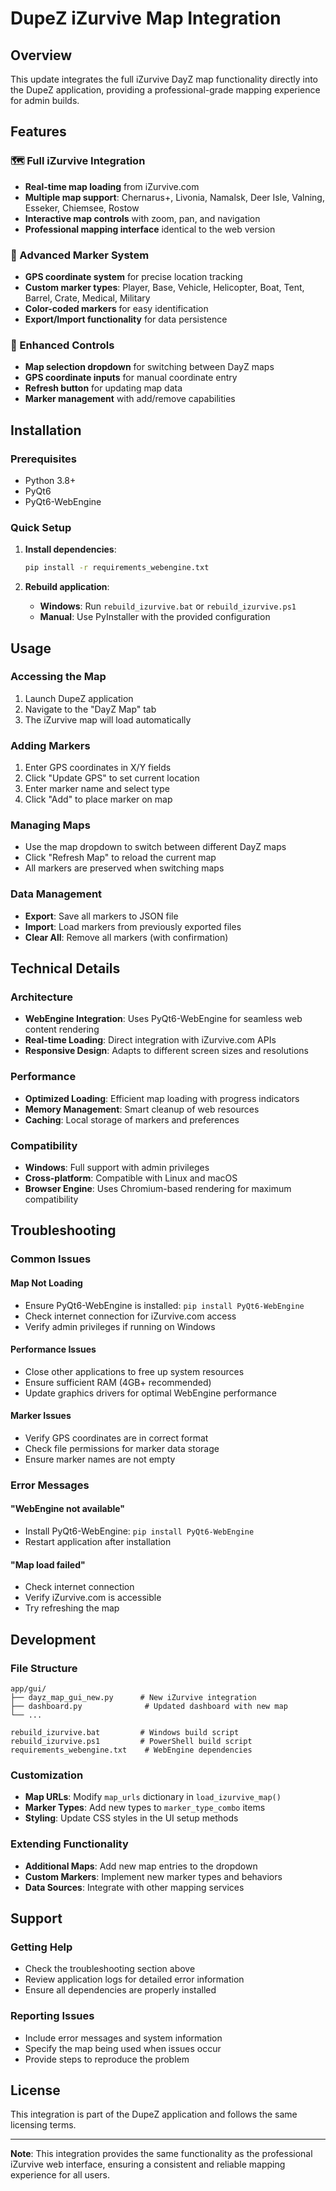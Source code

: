 # DupeZ iZurvive Map Integration

## Overview
This update integrates the full iZurvive DayZ map functionality directly into the DupeZ application, providing a professional-grade mapping experience for admin builds.

## Features

### 🗺️ Full iZurvive Integration
- **Real-time map loading** from iZurvive.com
- **Multiple map support**: Chernarus+, Livonia, Namalsk, Deer Isle, Valning, Esseker, Chiemsee, Rostow
- **Interactive map controls** with zoom, pan, and navigation
- **Professional mapping interface** identical to the web version

### 📍 Advanced Marker System
- **GPS coordinate system** for precise location tracking
- **Custom marker types**: Player, Base, Vehicle, Helicopter, Boat, Tent, Barrel, Crate, Medical, Military
- **Color-coded markers** for easy identification
- **Export/Import functionality** for data persistence

### 🎯 Enhanced Controls
- **Map selection dropdown** for switching between DayZ maps
- **GPS coordinate inputs** for manual coordinate entry
- **Refresh button** for updating map data
- **Marker management** with add/remove capabilities

## Installation

### Prerequisites
- Python 3.8+
- PyQt6
- PyQt6-WebEngine

### Quick Setup
1. **Install dependencies**:
   ```bash
   pip install -r requirements_webengine.txt
   ```

2. **Rebuild application**:
   - **Windows**: Run `rebuild_izurvive.bat` or `rebuild_izurvive.ps1`
   - **Manual**: Use PyInstaller with the provided configuration

## Usage

### Accessing the Map
1. Launch DupeZ application
2. Navigate to the "DayZ Map" tab
3. The iZurvive map will load automatically

### Adding Markers
1. Enter GPS coordinates in X/Y fields
2. Click "Update GPS" to set current location
3. Enter marker name and select type
4. Click "Add" to place marker on map

### Managing Maps
- Use the map dropdown to switch between different DayZ maps
- Click "Refresh Map" to reload the current map
- All markers are preserved when switching maps

### Data Management
- **Export**: Save all markers to JSON file
- **Import**: Load markers from previously exported files
- **Clear All**: Remove all markers (with confirmation)

## Technical Details

### Architecture
- **WebEngine Integration**: Uses PyQt6-WebEngine for seamless web content rendering
- **Real-time Loading**: Direct integration with iZurvive.com APIs
- **Responsive Design**: Adapts to different screen sizes and resolutions

### Performance
- **Optimized Loading**: Efficient map loading with progress indicators
- **Memory Management**: Smart cleanup of web resources
- **Caching**: Local storage of markers and preferences

### Compatibility
- **Windows**: Full support with admin privileges
- **Cross-platform**: Compatible with Linux and macOS
- **Browser Engine**: Uses Chromium-based rendering for maximum compatibility

## Troubleshooting

### Common Issues

#### Map Not Loading
- Ensure PyQt6-WebEngine is installed: `pip install PyQt6-WebEngine`
- Check internet connection for iZurvive.com access
- Verify admin privileges if running on Windows

#### Performance Issues
- Close other applications to free up system resources
- Ensure sufficient RAM (4GB+ recommended)
- Update graphics drivers for optimal WebEngine performance

#### Marker Issues
- Verify GPS coordinates are in correct format
- Check file permissions for marker data storage
- Ensure marker names are not empty

### Error Messages

#### "WebEngine not available"
- Install PyQt6-WebEngine: `pip install PyQt6-WebEngine`
- Restart application after installation

#### "Map load failed"
- Check internet connection
- Verify iZurvive.com is accessible
- Try refreshing the map

## Development

### File Structure
```
app/gui/
├── dayz_map_gui_new.py      # New iZurvive integration
├── dashboard.py              # Updated dashboard with new map
└── ...

rebuild_izurvive.bat         # Windows build script
rebuild_izurvive.ps1         # PowerShell build script
requirements_webengine.txt    # WebEngine dependencies
```

### Customization
- **Map URLs**: Modify `map_urls` dictionary in `load_izurvive_map()`
- **Marker Types**: Add new types to `marker_type_combo` items
- **Styling**: Update CSS styles in the UI setup methods

### Extending Functionality
- **Additional Maps**: Add new map entries to the dropdown
- **Custom Markers**: Implement new marker types and behaviors
- **Data Sources**: Integrate with other mapping services

## Support

### Getting Help
- Check the troubleshooting section above
- Review application logs for detailed error information
- Ensure all dependencies are properly installed

### Reporting Issues
- Include error messages and system information
- Specify the map being used when issues occur
- Provide steps to reproduce the problem

## License
This integration is part of the DupeZ application and follows the same licensing terms.

---

**Note**: This integration provides the same functionality as the professional iZurvive web interface, ensuring a consistent and reliable mapping experience for all users.
